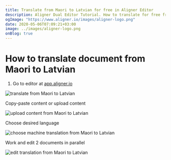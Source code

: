 ```yaml
---
title: Translate from Maori to Latvian for free in Aligner Editor
description: Aligner Dual Editor Tutorial. How to translate for free from Maori to Latvian. Aligner is multilingual document management platform. 
ogImage: "https://www.aligner.io/images/aligner-logo.png"
date: 2020-05-06T07:09:21+03:00
image: ../images/aligner-logo.png
onBlog: true
---
```


# How to translate document from Maori to Latvian

1. Go to editor at [app.aligner.io](https://app.aligner.io "Aligner App web page")

![translate from Maori to Latvian](../aligner-blank-editor.png "translate from Maori to Latvian")

Copy-paste content or upload content

![upload content from Maori to Latvian](../aligner-uploaded-document.png "upload content from Maori to Latvian")

Choose desired language

![choose machine translation from Maori to Latvian](../aligner-language-dropdown.png "choose machine translation from Maori to Latvian")

Work and edit 2 documents in parallel

![edit translation from Maori to Latvian](../aligner-double-sitded-editor.png "edit translation from Maori to Latvian")

